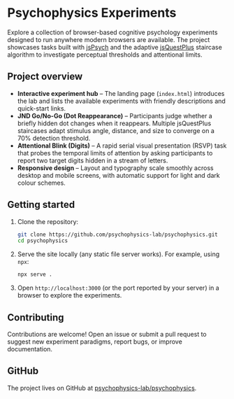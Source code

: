 # Psychophysics Experiments

Explore a collection of browser-based cognitive psychology experiments designed to run anywhere modern browsers are available. The project showcases tasks built with [jsPsych](https://www.jspsych.org/latest/) and the adaptive [jsQuestPlus](https://github.com/jspsych/jsQuestPlus) staircase algorithm to investigate perceptual thresholds and attentional limits.

## Project overview
- **Interactive experiment hub** – The landing page (`index.html`) introduces the lab and lists the available experiments with friendly descriptions and quick-start links.
- **JND Go/No-Go (Dot Reappearance)** – Participants judge whether a briefly hidden dot changes when it reappears. Multiple jsQuestPlus staircases adapt stimulus angle, distance, and size to converge on a 70% detection threshold.
- **Attentional Blink (Digits)** – A rapid serial visual presentation (RSVP) task that probes the temporal limits of attention by asking participants to report two target digits hidden in a stream of letters.
- **Responsive design** – Layout and typography scale smoothly across desktop and mobile screens, with automatic support for light and dark colour schemes.

## Getting started
1. Clone the repository:
   ```bash
   git clone https://github.com/psychophysics-lab/psychophysics.git
   cd psychophysics
   ```
2. Serve the site locally (any static file server works). For example, using `npx`:
   ```bash
   npx serve .
   ```
3. Open `http://localhost:3000` (or the port reported by your server) in a browser to explore the experiments.

## Contributing
Contributions are welcome! Open an issue or submit a pull request to suggest new experiment paradigms, report bugs, or improve documentation.

## GitHub
The project lives on GitHub at [psychophysics-lab/psychophysics](https://github.com/psychophysics-lab/psychophysics).
